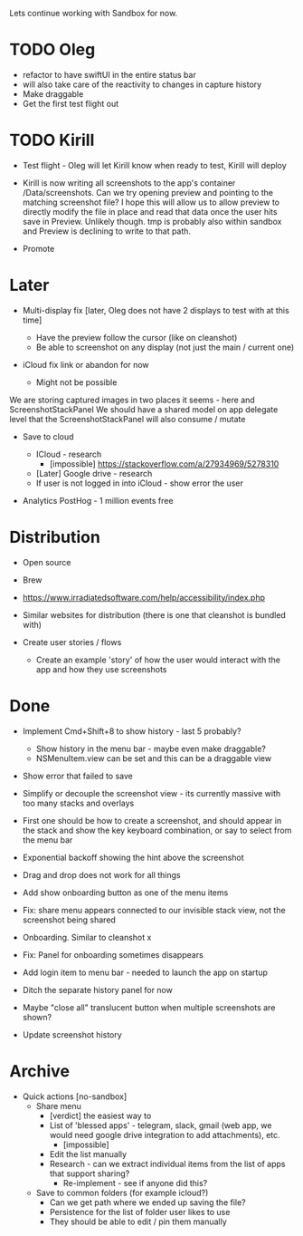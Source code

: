 Lets continue working with Sandbox for now.

# TODO Oleg
  - refactor to have swiftUI in the entire status bar
  - will also take care of the reactivity to changes in capture history
  - Make draggable
- Get the first test flight out


# TODO Kirill
- Test flight - Oleg will let Kirill know when ready to test, Kirill will deploy

- Kirill is now writing all screenshots to the app's container /Data/screenshots. Can we try opening preview and pointing to the matching screenshot file? I hope this will allow us to allow preview to directly modify the file in place and read that data once the user hits save in Preview. Unlikely though. tmp is probably also within sandbox and Preview is declining to write to that path.

- Promote

# Later
- Multi-display fix [later, Oleg does not have 2 displays to test with at this time]
  - Have the preview follow the cursor (like on cleanshot)
  - Be able to screenshot on any display (not just the main / current one)

- iCloud fix link or abandon for now
  - Might not be possible

We are storing captured images in two places it seems - here and ScreenshotStackPanel
We should have a shared model on app delegate level that the ScreenshotStackPanel will
also consume / mutate

- Save to cloud
  - ICloud - research
    - [impossible] https://stackoverflow.com/a/27934969/5278310
  - [Later] Google drive - research
  - If user is not logged in into iCloud - show error the user

- Analytics PostHog - 1 million events free

# Distribution 
- Open source
- Brew
- https://www.irradiatedsoftware.com/help/accessibility/index.php
- Similar websites for distribution (there is one that cleanshot is bundled with)

- Create user stories / flows
  - Create an example 'story' of how the user would interact with the app and how they use screenshots
  
# Done
- Implement Cmd+Shift+8 to show history - last 5 probably?
  - Show history in the menu bar - maybe even make draggable?
  - NSMenuItem.view can be set and this can be a draggable view

- Show error that failed to save 
- Simplify or decouple the screenshot view - its currently massive with too many stacks and overlays
- First one should be how to create a screenshot, and should appear in the stack and show the key keyboard combination, or say to select from the menu bar
- Exponential backoff showing the hint above the screenshot
- Drag and drop does not work for all things
- Add show onboarding button as one of the menu items
- Fix: share menu appears connected to our invisible stack view, not the screenshot being shared
- Onboarding. Similar to cleanshot x
- Fix: Panel for onboarding sometimes disappears
- Add login item to menu bar - needed to launch the app on startup
- Ditch the separate history panel for now
- Maybe "close all" translucent button when multiple screenshots are shown?
- Update screenshot history

# Archive

- Quick actions [no-sandbox]
  - Share menu
    - [verdict] the easiest way to 
    - List of 'blessed apps' - telegram, slack, gmail (web app, we would need google drive integration to add attachments), etc.
      - [impossible] 
    - Edit the list manually 
    - Research - can we extract individual items from the list of apps that support sharing?
      - Re-implement - see if anyone did this?
  - Save to common folders (for example icloud?)
    - Can we get path where we ended up saving the file?
    - Persistence for the list of folder user likes to use
    - They should be able to edit / pin them manually
    
